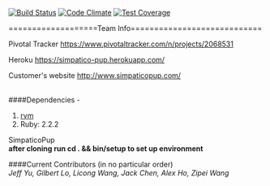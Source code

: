 [![Build Status](https://travis-ci.org/hyu596/simpatico-pup2.svg?branch=master)](https://travis-ci.org/hyu596/simpatico-pup2) [![Code Climate](https://codeclimate.com/github/hyu596/simpatico-pup2/badges/gpa.svg)](https://codeclimate.com/github/hyu596/simpatico-pup2) [![Test Coverage](https://codeclimate.com/github/hyu596/simpatico-pup2/badges/coverage.svg)](https://codeclimate.com/github/hyu596/simpatico-pup2/coverage)


===================Team Info============================

Pivotal Tracker
https://www.pivotaltracker.com/n/projects/2068531

Heroku
https://simpatico-pup.herokuapp.com/

Customer's website
http://www.simpaticopup.com/

<br />####Dependencies - 
  1. [rvm](https://rvm.io)
  2. Ruby: 2.2.2

SimpaticoPup
<br />**after cloning run cd . && bin/setup to set up environment**


####Current Contributors (in no particular order)
<br />*Jeff Yu, Gilbert Lo, Licong Wang, Jack Chen, Alex Ho, Zipei Wang*



